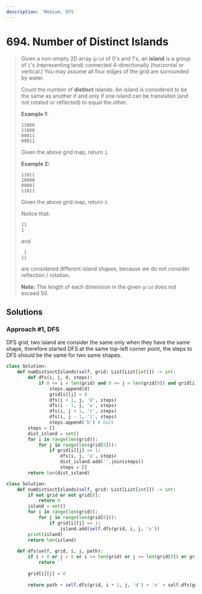 ```yaml
---
description: 'Medium, DFS'
---
```


# 694. Number of Distinct Islands

> Given a non-empty 2D array `grid` of 0's and 1's, an **island** is a group of `1`'s \(representing land\) connected 4-directionally \(horizontal or vertical.\) You may assume all four edges of the grid are surrounded by water.
>
> Count the number of **distinct** islands. An island is considered to be the same as another if and only if one island can be translated \(and not rotated or reflected\) to equal the other.
>
> **Example 1:**  
>
>
> ```text
> 11000
> 11000
> 00011
> 00011
> ```
>
> Given the above grid map, return `1`.
>
> **Example 2:**  
>
>
> ```text
> 11011
> 10000
> 00001
> 11011
> ```
>
> Given the above grid map, return `3`.  
>   
> Notice that:
>
> ```text
> 11
> 1
> ```
>
> and
>
> ```text
>  1
> 11
> ```
>
> are considered different island shapes, because we do not consider reflection / rotation.
>
> **Note:** The length of each dimension in the given `grid` does not exceed 50.

## Solutions

### Approach \#1, DFS

DFS grid, two island are consider the same only when they have the same shape, therefore started DFS at the same top-left corner point, the steps to DFS should be the same for two same shapes. 

```python
class Solution:
    def numDistinctIslands(self, grid: List[List[int]]) -> int:
        def dfs(i, j, d, steps):
            if 0 <= i < len(grid) and 0 <= j < len(grid[0]) and grid[i][j] == 1:
                steps.append(d)
                grid[i][j] = 0
                dfs(i + 1, j, 'd', steps)
                dfs(i - 1, j, 'u', steps)
                dfs(i, j + 1, 'r', steps)
                dfs(i, j - 1, 'l', steps)
                steps.append('b') # back          
        steps = []
        dist_island = set()
        for i in range(len(grid)):
            for j in range(len(grid[0])):
                if grid[i][j] == 1:
                    dfs(i, j, 'o', steps)
                    dist_island.add(''.join(steps))
                    steps = []
        return len(dist_island)
```

```python
class Solution:
    def numDistinctIslands(self, grid: List[List[int]]) -> int:
        if not grid or not grid[0]:
            return 0
        island = set()
        for i in range(len(grid)):
            for j in range(len(grid[0])):
                if grid[i][j] == 1:
                    island.add(self.dfs(grid, i, j, 's'))
        print(island)
        return len(island)
    
    def dfs(self, grid, i, j, path):
        if i < 0 or j < 0 or i >= len(grid) or j >= len(grid[0]) or grid[i][j] == 0:
            return ''
        
        grid[i][j] = 0
        
        return path + self.dfs(grid, i + 1, j, 'd') + 'u' + self.dfs(grid, i - 1, j, 'u') + 'd' + self.dfs(grid, i, j + 1, 'r') + 'l' + self.dfs(grid, i, j - 1, 'l') + 'r'
```

